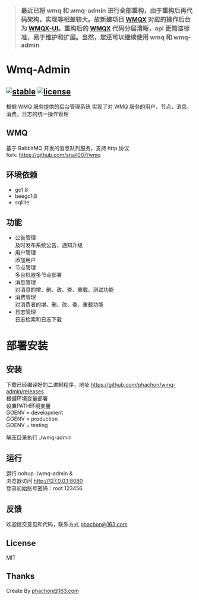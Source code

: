 > ### 最近已将 wmq 和 wmq-admin 进行全部重构，由于重构后再代码架构，实现等相差较大。故新建项目 [WMQX](https://github.com/phachon/wmqx) 对应的操作后台为 [WMQX-UI](https://github.com/phachon/wmqx-ui)。重构后的 [WMQX](https://github.com/phachon/wmqx) 代码分层清晰，api 更简洁标准，易于维护和扩展。当然，您还可以继续使用 wmq 和 wmq-admin

# Wmq-Admin
[![stable](https://img.shields.io/badge/stable-stable-green.svg)](https://github.com/phachon/wmq-admin/) 
[![license](https://img.shields.io/github/license/phachon/wmq-admin.svg?style=plastic)]()
----
根据 WMQ 服务提供的后台管理系统
实现了对 WMQ 服务的用户，节点，消息，消费，日志的统一操作管理

## WMQ
基于 RabbitMQ 开发的消息队列服务，支持 http 协议  
fork: https://github.com/snail007/wmq

## 环境依赖
- go1.8
- beego1.8
- sqllite

## 功能
- 公告管理  
及时发布系统公告，通知升级
- 用户管理  
添加用户
- 节点管理  
多台机器多节点部署
- 消息管理  
对消息的增、删、改、查、重载、测试功能
- 消费管理  
对消费者的增、删、改、查、重载功能
- 日志管理  
日志检索和日志下载

# 部署安装
## 安装
下载已经编译好的二进制程序，地址 https://github.com/phachon/wmq-admin/releases  
根据环境变量部署  
设置PATH环境变量  
GOENV = development  
GOENV = production  
GOENV = testing  

解压目录执行 ./wmq-admin  

## 运行
运行 nohup ./wmq-admin &  
浏览器访问 http://127.0.0.1:8080  
登录初始账号密码：root 123456  


## 反馈

欢迎提交意见和代码，联系方式 phachon@163.com

## License

MIT

Thanks
---------
Create By phachon@163.com
